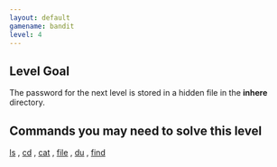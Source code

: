 ```yaml
---
layout: default
gamename: bandit
level: 4
---
```

Level Goal
----------
The password for the next level is stored in a hidden file in the
**inhere** directory.

Commands you may need to solve this level
-----------------------------------------
[ls](https://manpages.ubuntu.com/manpages/noble/man1/ls.1.html)
,
[cd](https://manpages.ubuntu.com/manpages/noble/man1/cd.1posix.html)
,
[cat](https://manpages.ubuntu.com/manpages/noble/man1/cat.1.html)
,
[file](https://manpages.ubuntu.com/manpages/noble/man1/file.1.html)
,
[du](https://manpages.ubuntu.com/manpages/noble/man1/du.1.html)
,
[find](https://manpages.ubuntu.com/manpages/noble/man1/find.1.html)

